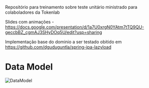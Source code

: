 Repositório para treinamento sobre teste unitário ministrado para colaboladores da Tokenlab

Slides com animações - https://docs.google.com/presentation/d/1a7U0xrgN0YAtm7tTQ9QU-geccbBZ_cgmAJ3SHyDOq5U/edit?usp=sharing

Implementação base do dominio a ser testado obitido em https://github.com/dguduguntla/spring-jpa-lazyload


# Data Model

![DataModel](src/main/resources/datamodel/DepartmentDataModelDiagram.png?raw=true "DataModel")
